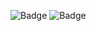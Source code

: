 ![Badge](https://img.shields.io/github/repo-size/rikeprado/projeto-awax)
![Badge](https://api.github.com/repos/rikeprado/projeto-awax/languages)

